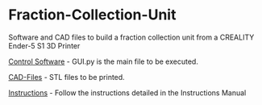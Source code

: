# Fraction-Collection-Unit
Software and CAD files to build a fraction collection unit from a CREALITY Ender-5 S1 3D Printer 

[Control Software](/Python/) - GUI.py is the main file to be executed. 

[CAD-Files](/CAD/STL/) - STL files to be printed.

[Instructions](/Instructions/) - Follow the instructions detailed in the Instructions Manual

